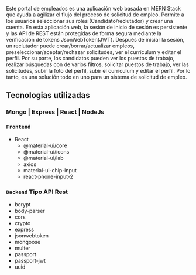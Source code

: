 
Este portal de empleados es una aplicación web basada en MERN Stack que ayuda a agilizar el flujo del proceso de solicitud de empleo. Permite a los usuarios seleccionar sus roles (Candidato/reclutador) y crear una cuenta. En esta aplicación web, la sesión de inicio de sesión es persistente y las API de REST están protegidas de forma segura mediante la verificación de tokens JsonWebToken(JWT). Después de iniciar la sesión, un reclutador puede crear/borrar/actualizar empleos, preseleccionar/aceptar/rechazar solicitudes, ver el currículum y editar el perfil. Por su parte, los candidatos pueden ver los puestos de trabajo, realizar búsquedas con de varios filtros, solicitar puestos de trabajo, ver las solicitudes, subir la foto del perfil, subir el currículum y editar el perfil. Por lo tanto, es una solución todo en uno para un sistema de solicitud de empleo.

## Tecnologias utilizadas 

### Mongo | Express | React | NodeJs

### `Frontend`
- React 
  - @material-ui/core
  - @material-ui/icons
  - @material-ui/lab
  - axios
  - material-ui-chip-input
  - react-phone-input-2

### `Backend` Tipo API Rest
- bcrypt
- body-parser
- cors
- crypto
- express
- jsonwebtoken
- mongoose
- multer
- passport
- passport-jwt
- uuid
